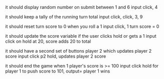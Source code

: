 it should display random number on submit between 1 and 6
  input click, 4

it should keep a tally of the running turn total
  input click, click, 3, 9

it should reset turn score to 0 when you roll a 1
  input click, 1 turn score = 0

it should update the score variable if the user clicks hold or gets a 1
  input click on hold at 20, score adds 20 to total

it should have a second set of buttons player 2 which updates player 2 score
  input click p2 hold, updates player 2 score

it should end the game when 1 player's score is >= 100
  input click hold for player 1 to push score to 101, output= player 1 wins

